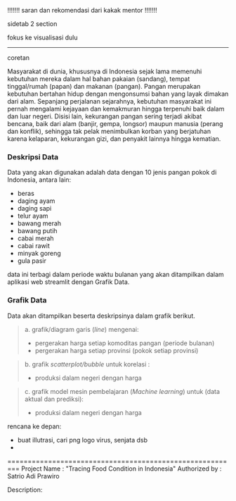 
!!!!!!!
saran dan rekomendasi dari kakak mentor
!!!!!!!

sidetab 2 section

fokus ke visualisasi dulu


__________________

coretan

Masyarakat di dunia, khususnya di Indonesia sejak lama memenuhi kebutuhan mereka dalam hal bahan pakaian (sandang), tempat tinggal/rumah (papan) dan makanan (pangan). Pangan merupakan kebutuhan bertahan hidup dengan mengonsumsi bahan yang layak dimakan dari alam. Sepanjang perjalanan sejarahnya, kebutuhan masyarakat ini pernah mengalami kejayaan dan kemakmuran hingga terpenuhi baik dalam dan luar negeri. Disisi lain, kekurangan pangan sering terjadi akibat bencana, baik dari alam (banjir, gempa, longsor) maupun manusia (perang dan konflik), sehingga tak pelak menimbulkan korban yang berjatuhan karena kelaparan, kekurangan gizi, dan penyakit lainnya hingga kematian.

### Deskripsi Data
Data yang akan digunakan adalah data dengan 10 jenis pangan pokok di Indonesia, antara lain:

- beras
- daging ayam 
- daging sapi
- telur ayam
- bawang merah 
- bawang putih
- cabai merah 
- cabai rawit
- minyak goreng
- gula pasir

data ini terbagi dalam periode waktu bulanan yang akan ditampilkan dalam aplikasi web streamlit dengan Grafik Data. 

### Grafik Data
Data akan ditampilkan beserta deskripsinya dalam grafik berikut.
> a.  grafik/diagram garis (*line*) mengenai:
> - pergerakan harga setiap komoditas pangan (periode bulanan)
> - pergerakan harga setiap provinsi (pokok setiap provinsi)

> b. grafik *scatterplot/bubble* untuk korelasi :
> - produksi dalam negeri dengan harga

> c. grafik model mesin pembelajaran (*Machine learning*) untuk (data aktual dan prediksi):
> - produksi dalam negeri dengan harga


rencana ke depan:
- buat illutrasi, cari png logo virus, senjata dsb
- 

=========================================================
Project Name : "Tracing Food Condition in Indonesia" 
Authorized by : Satrio Adi Prawiro 

Description:

